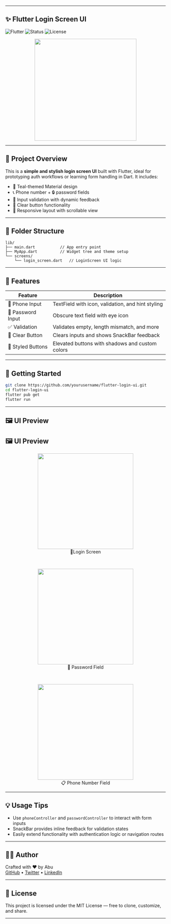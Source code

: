 
---

## ✨ Flutter Login Screen UI

![Flutter](https://img.shields.io/badge/Flutter-Dart-blue.svg)
![Status](https://img.shields.io/badge/Ready-to-Use-brightgreen.svg)
![License](https://img.shields.io/badge/License-MIT-lightgrey.svg)

<div align="center">
  <img src="https://media3.giphy.com/media/v1.Y2lkPTc5MGI3NjExeWF2dHl6dzMxeTJ5bjZ2ZWhhNDlwbDF4c25mcGFkcnQ0YzcyY29vZCZlcD12MV9pbnRlcm5hbF9naWZfYnlfaWQmY3Q9Zw/ENY5vJgJPEfG3Ym14H/giphy.gif" width="320"/>
</div>

---

## 📱 Project Overview

This is a **simple and stylish login screen UI** built with Flutter, ideal for prototyping auth workflows or learning form handling in Dart. It includes:

- 🌿 Teal-themed Material design
- 📞 Phone number + 🔒 password fields
- 🧠 Input validation with dynamic feedback
- 🧹 Clear button functionality
- 📱 Responsive layout with scrollable view

---

## 📂 Folder Structure

```
lib/
├── main.dart           // App entry point
├── MyApp.dart          // Widget tree and theme setup
└── screens/
    └── login_screen.dart   // LoginScreen UI logic
```

---

## 🧪 Features

| Feature             | Description                                          |
|--------------------|------------------------------------------------------|
| 📲 Phone Input      | TextField with icon, validation, and hint styling   |
| 🔐 Password Input   | Obscure text field with eye icon                    |
| ✅ Validation       | Validates empty, length mismatch, and more          |
| 🚫 Clear Button     | Clears inputs and shows SnackBar feedback           |
| 🎨 Styled Buttons   | Elevated buttons with shadows and custom colors     |

---

## 🚀 Getting Started

```bash
git clone https://github.com/yourusername/flutter-login-ui.git
cd flutter-login-ui
flutter pub get
flutter run
```

---

## 🖼️ UI Preview

## 🖼 UI Preview

<div align="center">

  <figure>
    <img src="https://drive.google.com/uc?export=view&id=1STm7lCxQ0LKWDHMKMIxIsUmN4VF1AULa" width="300"/>
    <figcaption>🔘Login Screen</figcaption>
  </figure>

  <br>

  <figure>
    <img src="https://drive.google.com/uc?export=view&id=19-B2Z9oI5wcYX-LyDtxAdf-mAxmSIVhu" width="300"/>
    <figcaption>🔘 Password Field</figcaption>
  </figure>

  <br>

  <figure>
    <img src="https://drive.google.com/uc?export=view&id=1yqJ4BH3pyDu2oF0tujO-lTowoTDBfRrG" width="300"/>
    <figcaption>📋 Phone Number Field</figcaption>
  </figure>

</div>

---

## 💡 Usage Tips

- Use `phoneController` and `passwordController` to interact with form inputs
- SnackBar provides inline feedback for validation states
- Easily extend functionality with authentication logic or navigation routes

---

## 👨‍💻 Author

Crafted with ❤️ by Abu  
[GitHub](#) • [Twitter](#) • [LinkedIn](#)

---

## 📄 License

This project is licensed under the MIT License — free to clone, customize, and share.

---

